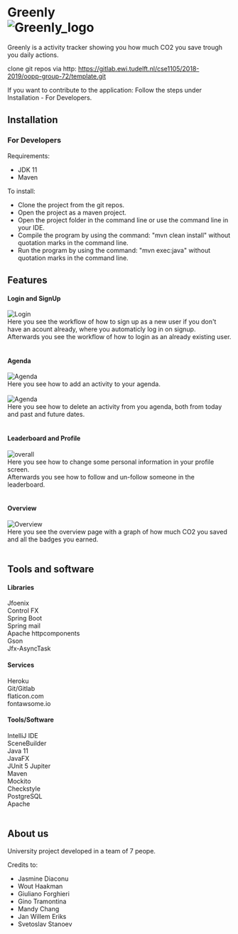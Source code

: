 # Greenly <br> ![Greenly_logo](/images/logo.jpg)
Greenly is a activity tracker showing you how much CO2 you save trough you daily actions.

clone git repos via http: https://gitlab.ewi.tudelft.nl/cse1105/2018-2019/oopp-group-72/template.git

If you want to contribute to the application: Follow the steps under Installation - For Developers.


## Installation
### For Developers
Requirements:
- JDK 11
- Maven

To install:
- Clone the project from the git repos.
- Open the project as a maven project.
- Open the project folder in the command line or use the command line in your IDE.
- Compile the program by using the command: "mvn clean install" without quotation marks in the command line.
- Run the program by using the command: "mvn exec:java" without quotation marks  in the command line.

## Features
#### Login and SignUp<br/>
![Login](/images/readmePictures/LoginSignup.gif)<br/>
Here you see the workflow of how to sign up as a new user if you don't have an acount already, where you automaticly log in on signup.<br/>
Afterwards you see the workflow of how to login as an already existing user.<br/><br/> 
#### Agenda <br/>
![Agenda](/images/readmePictures/ActivityAdition.gif)<br/>
Here you see how to add an activity to your agenda.<br/><br/>
![Agenda](/images/readmePictures/ActivityDeletion.gif)<br/>
Here you see how to delete an activity from you agenda, both from today and past and future dates. <br/><br/>
#### Leaderboard and Profile <br/>
![overall](/images/readmePictures/ProfileOverviewAgenda.gif)<br/>
Here you see how to change some personal information in your profile screen.<br/>
Afterwards you see how to follow and un-follow someone in the leaderboard.<br/><br/>
#### Overview <br/>
![Overview](/images/readmePictures/ProfileOverviewAgenda.gif)<br/>
Here you see the overview page with a graph of how much CO2 you saved and all the badges you earned.<br/><br/>


## Tools and software
#### Libraries
Jfoenix <br/>
Control FX <br/>
Spring Boot <br/>
Spring mail <br/>
Apache httpcomponents <br/>
Gson <br/>
Jfx-AsyncTask <br/>
 

#### Services
Heroku <br/>
Git/Gitlab <br/>
flaticon.com <br/>
fontawsome.io <br/>
 

#### Tools/Software
IntelliJ IDE <br/>
SceneBuilder <br/>
Java 11 <br/>
JavaFX <br/>
JUnit 5 Jupiter <br/>
Maven <br/>
Mockito <br/>
Checkstyle <br/>
PostgreSQL <br/>
Apache <br/>
 <br/>

## About us
University project developed in a team of 7 peope. 

Credits to:
- Jasmine Diaconu
- Wout Haakman
- Giuliano Forghieri
- Gino Tramontina
- Mandy Chang
- Jan Willem Eriks
- Svetoslav Stanoev
